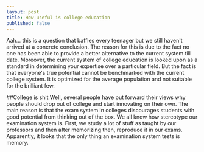 ```yaml
---
layout: post
title: How useful is college education
published: false
---
```


Aah... this is a question that baffles every teenager but we still haven't arrived at a concrete conclusion.
The reason for this is due to the fact no one has been able to provide a better alternative to the current system till date. Moreover, the current system of college education is looked upon as a standard in determining your expertise over a particular field. But the fact is that everyone's true potential cannot be benchmarked with the current college system. It is optimized for the average population and not suitable for the brilliant few.


##College is shit
Well, several people have put forward their views why people should drop out of college and start innovating on their own. The main reason is that the exam system in colleges discourages students with good potential from thinking out of the box. We all know how stereotype our examination system is. First, we study a lot of stuff as taught by our professors and then after memorizing then, reproduce it in our exams. Apparently, it looks that the only thing an examination system tests is memory.
